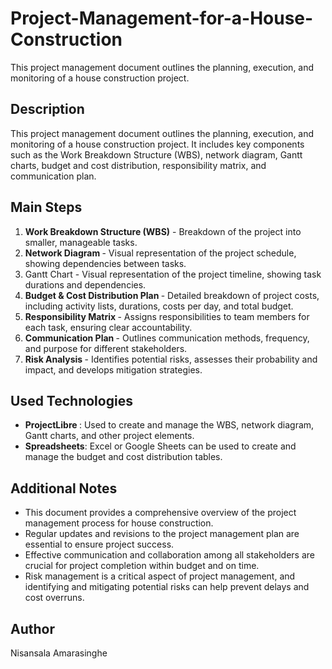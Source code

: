 # Project-Management-for-a-House-Construction
This project management document outlines the planning, execution, and monitoring of a house construction project.
<h2>Description</h2>
    <p>This project management document outlines the planning, execution, and monitoring of a house construction project. It includes key components such as the Work Breakdown Structure (WBS), network diagram, Gantt charts, budget and cost distribution, responsibility matrix, and communication plan.</p>
<h2>Main Steps</h2>
<ol>
    <li><b>Work Breakdown Structure (WBS)</b> - Breakdown of the project into smaller, manageable tasks.</li>
    <li><b>Network Diagram </b> - Visual representation of the project schedule, showing dependencies between tasks.</li>
    <li>Gantt Chart </b> - Visual representation of the project timeline, showing task durations and dependencies.</li>
    <li><b>Budget & Cost Distribution Plan </b> - Detailed breakdown of project costs, including activity lists, durations, costs per day, and total budget.</li>
    <li><b>Responsibility Matrix </b> - Assigns responsibilities to team members for each task, ensuring clear accountability.</li>
    <li><b>Communication Plan </b> - Outlines communication methods, frequency, and purpose for different stakeholders.</li>
    <li><b>Risk Analysis </b> - Identifies potential risks, assesses their probability and impact, and develops mitigation strategies.</li>
</ol>

<h2>Used Technologies</h2>
<ul>
    <li><b>ProjectLibre </b>: Used to create and manage the WBS, network diagram, Gantt charts, and other project elements.</li>
    <li><b>Spreadsheets</b>: Excel or Google Sheets can be used to create and manage the budget and cost distribution tables.</li>
</ul>

<h2>Additional Notes</h2>
<ul>
    <li>This document provides a comprehensive overview of the project management process for house construction.</li>
    <li>Regular updates and revisions to the project management plan are essential to ensure project success.</li>
    <li>Effective communication and collaboration among all stakeholders are crucial for project completion within budget and on time.</li>
    <li>Risk management is a critical aspect of project management, and identifying and mitigating potential risks can help prevent delays and cost overruns.</li>
</ul>
<h2>Author</h2>
<p>Nisansala Amarasinghe</p>

